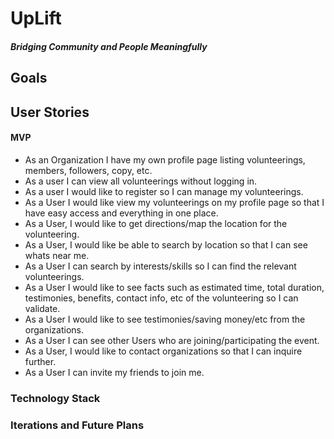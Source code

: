 # UpLift 
##### Bridging Community and People Meaningfully
## Goals
## User Stories
#### MVP
 * As an Organization I have my own profile page listing volunteerings, members, followers, copy, etc.
 * As a user I can view all volunteerings without logging in.
 * As a user I would like to register so I can manage my volunteerings.
 * As a User I would like view my volunteerings on my profile page so that I have easy access and everything in one place.
 * As a User, I would like to get directions/map the location for the volunteering.
 * As a User, I would like be able to search by location so that I can see whats near me.
 * As a User I can search by interests/skills so I can find the relevant volunteerings.
 * As a User I would like to see facts such as estimated time, total duration, testimonies, benefits, contact info, etc of the volunteering so I can validate.
 * As a User I would like to see testimonies/saving money/etc from the organizations.
 * As a User I can see other Users who are joining/participating the event.
 * As a User, I would like to contact organizations so that I can inquire further.
 * As a User I can invite my friends to join me.
### Technology Stack
### Iterations and Future Plans